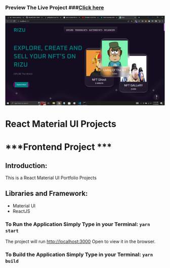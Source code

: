 
### Preview The Live Project ###[Click here](https://nft-mar-rizu.netlify.app/)

![HOMEPAGE](src/assets/images/readme.png)



# React Material UI Projects 
# ***Frontend Project ***


## Introduction:
This is a React Material UI Portfolio Projects

## Libraries and Framework:
* Material UI
* ReactJS






### To Run the Application Simply Type in your Terminal: `yarn start`
The project will run [http://localhost:3000](http://localhost:3000)
Open  to view it in the browser.

### To Build the Application Simply Type in your Terminal: `yarn build`

